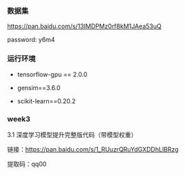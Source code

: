 

### 数据集
https://pan.baidu.com/s/13IMDPMz0rf8kM1JAea53uQ

password: y6m4




### 运行环境

- tensorflow-gpu == 2.0.0

- gensim==3.6.0

- scikit-learn==0.20.2 


### week3 

3.1 深度学习模型提升完整版代码（带模型权重）

链接：https://pan.baidu.com/s/1_RUuzrQRuYdGXDDhLlBRzg 

提取码：qq00 


